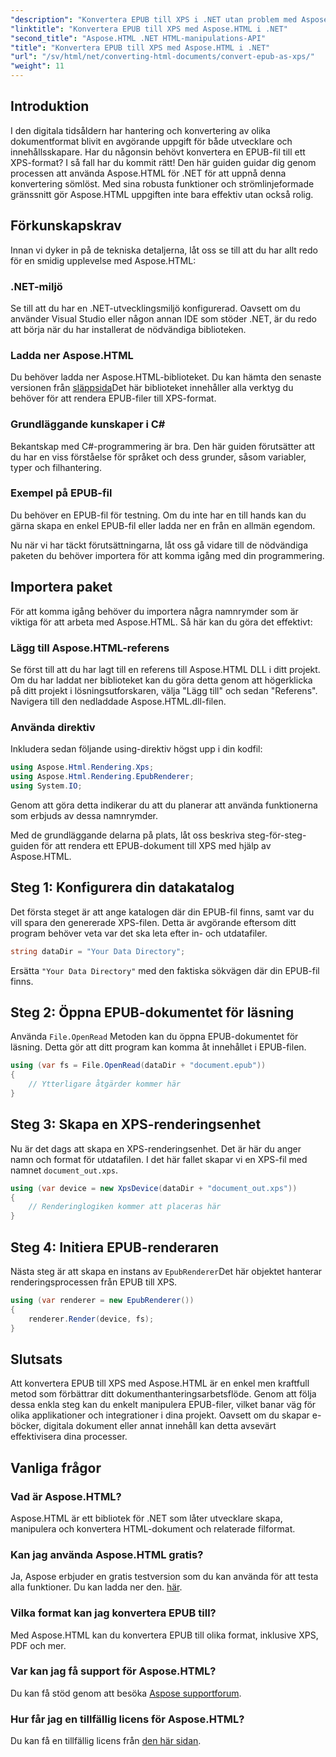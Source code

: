 ```yaml
---
"description": "Konvertera EPUB till XPS i .NET utan problem med Aspose.HTML. Följ vår steg-för-steg-guide för sömlös dokumentrendering."
"linktitle": "Konvertera EPUB till XPS med Aspose.HTML i .NET"
"second_title": "Aspose.HTML .NET HTML-manipulations-API"
"title": "Konvertera EPUB till XPS med Aspose.HTML i .NET"
"url": "/sv/html/net/converting-html-documents/convert-epub-as-xps/"
"weight": 11
---
```


## Introduktion

I den digitala tidsåldern har hantering och konvertering av olika dokumentformat blivit en avgörande uppgift för både utvecklare och innehållsskapare. Har du någonsin behövt konvertera en EPUB-fil till ett XPS-format? I så fall har du kommit rätt! Den här guiden guidar dig genom processen att använda Aspose.HTML för .NET för att uppnå denna konvertering sömlöst. Med sina robusta funktioner och strömlinjeformade gränssnitt gör Aspose.HTML uppgiften inte bara effektiv utan också rolig.

## Förkunskapskrav

Innan vi dyker in på de tekniska detaljerna, låt oss se till att du har allt redo för en smidig upplevelse med Aspose.HTML:

### .NET-miljö
Se till att du har en .NET-utvecklingsmiljö konfigurerad. Oavsett om du använder Visual Studio eller någon annan IDE som stöder .NET, är du redo att börja när du har installerat de nödvändiga biblioteken.

### Ladda ner Aspose.HTML
Du behöver ladda ner Aspose.HTML-biblioteket. Du kan hämta den senaste versionen från [släppsida](https://releases.aspose.com/html/net/)Det här biblioteket innehåller alla verktyg du behöver för att rendera EPUB-filer till XPS-format.

### Grundläggande kunskaper i C#
Bekantskap med C#-programmering är bra. Den här guiden förutsätter att du har en viss förståelse för språket och dess grunder, såsom variabler, typer och filhantering.

### Exempel på EPUB-fil
Du behöver en EPUB-fil för testning. Om du inte har en till hands kan du gärna skapa en enkel EPUB-fil eller ladda ner en från en allmän egendom.

Nu när vi har täckt förutsättningarna, låt oss gå vidare till de nödvändiga paketen du behöver importera för att komma igång med din programmering.

## Importera paket

För att komma igång behöver du importera några namnrymder som är viktiga för att arbeta med Aspose.HTML. Så här kan du göra det effektivt:

### Lägg till Aspose.HTML-referens
Se först till att du har lagt till en referens till Aspose.HTML DLL i ditt projekt. Om du har laddat ner biblioteket kan du göra detta genom att högerklicka på ditt projekt i lösningsutforskaren, välja "Lägg till" och sedan "Referens". Navigera till den nedladdade Aspose.HTML.dll-filen.

### Använda direktiv
Inkludera sedan följande using-direktiv högst upp i din kodfil:

```csharp
using Aspose.Html.Rendering.Xps;
using Aspose.Html.Rendering.EpubRenderer;
using System.IO;
```

Genom att göra detta indikerar du att du planerar att använda funktionerna som erbjuds av dessa namnrymder.

Med de grundläggande delarna på plats, låt oss beskriva steg-för-steg-guiden för att rendera ett EPUB-dokument till XPS med hjälp av Aspose.HTML.

## Steg 1: Konfigurera din datakatalog

Det första steget är att ange katalogen där din EPUB-fil finns, samt var du vill spara den genererade XPS-filen. Detta är avgörande eftersom ditt program behöver veta var det ska leta efter in- och utdatafiler.

```csharp
string dataDir = "Your Data Directory";
```

Ersätta `"Your Data Directory"` med den faktiska sökvägen där din EPUB-fil finns.

## Steg 2: Öppna EPUB-dokumentet för läsning

Använda `File.OpenRead` Metoden kan du öppna EPUB-dokumentet för läsning. Detta gör att ditt program kan komma åt innehållet i EPUB-filen.

```csharp
using (var fs = File.OpenRead(dataDir + "document.epub"))
{
    // Ytterligare åtgärder kommer här
}
```

## Steg 3: Skapa en XPS-renderingsenhet

Nu är det dags att skapa en XPS-renderingsenhet. Det är här du anger namn och format för utdatafilen. I det här fallet skapar vi en XPS-fil med namnet `document_out.xps`.

```csharp
using (var device = new XpsDevice(dataDir + "document_out.xps"))
{
    // Renderinglogiken kommer att placeras här
}
```

## Steg 4: Initiera EPUB-renderaren

Nästa steg är att skapa en instans av `EpubRenderer`Det här objektet hanterar renderingsprocessen från EPUB till XPS.

```csharp
using (var renderer = new EpubRenderer())
{
    renderer.Render(device, fs);
}
```

## Slutsats

Att konvertera EPUB till XPS med Aspose.HTML är en enkel men kraftfull metod som förbättrar ditt dokumenthanteringsarbetsflöde. Genom att följa dessa enkla steg kan du enkelt manipulera EPUB-filer, vilket banar väg för olika applikationer och integrationer i dina projekt. Oavsett om du skapar e-böcker, digitala dokument eller annat innehåll kan detta avsevärt effektivisera dina processer. 

## Vanliga frågor

### Vad är Aspose.HTML?
Aspose.HTML är ett bibliotek för .NET som låter utvecklare skapa, manipulera och konvertera HTML-dokument och relaterade filformat.

### Kan jag använda Aspose.HTML gratis?
Ja, Aspose erbjuder en gratis testversion som du kan använda för att testa alla funktioner. Du kan ladda ner den. [här](https://releases.aspose.com/).

### Vilka format kan jag konvertera EPUB till?
Med Aspose.HTML kan du konvertera EPUB till olika format, inklusive XPS, PDF och mer.

### Var kan jag få support för Aspose.HTML?
Du kan få stöd genom att besöka [Aspose supportforum](https://forum.aspose.com/c/html/29).

### Hur får jag en tillfällig licens för Aspose.HTML?
Du kan få en tillfällig licens från [den här sidan](https://purchase.conholdate.com/temporary-license/).